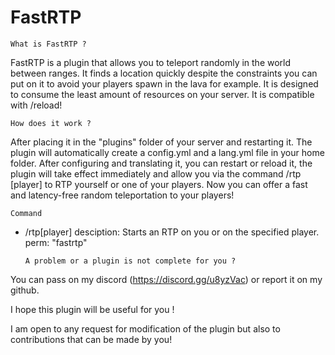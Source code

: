 # FastRTP
    What is FastRTP ?

FastRTP is a plugin that allows you to teleport randomly in the world between ranges. It finds a location quickly despite the constraints you can put on it to avoid your players spawn in the lava for example. It is designed to consume the least amount of resources on your server. It is compatible with /reload!

    How does it work ?

After placing it in the "plugins" folder of your server and restarting it. The plugin will automatically create a config.yml and a lang.yml file in your home folder.
After configuring and translating it, you can restart or reload it, the plugin will take effect immediately and allow you via the command /rtp [player] to RTP yourself or one of your players.
Now you can offer a fast and latency-free random teleportation to your players!

    Command
- /rtp[player]
  desciption: Starts an RTP on you or on the specified player.
  perm: "fastrtp"

      A problem or a plugin is not complete for you ?

You can pass on my discord (https://discord.gg/u8yzVac) or report it on my github.

I hope this plugin will be useful for you !

I am open to any request for modification of the plugin but also to contributions that can be made by you!
